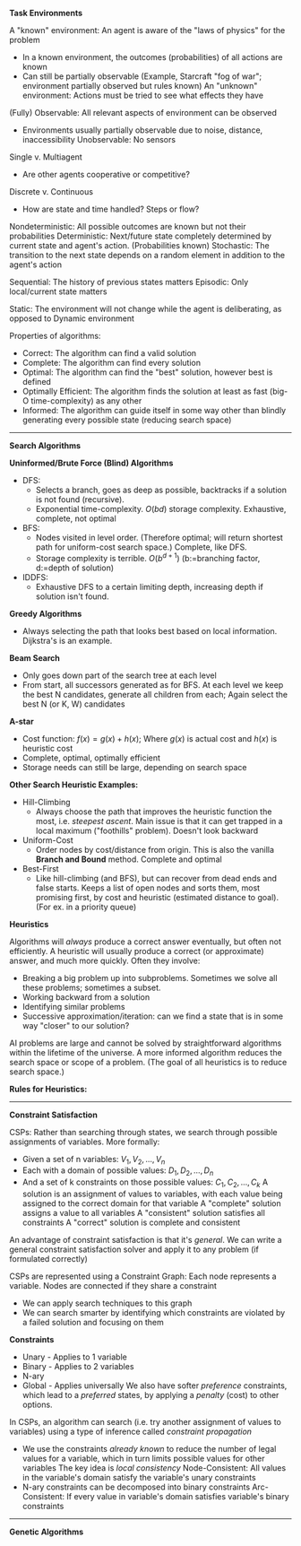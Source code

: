 **Task Environments**

A "known" environment: An agent is aware of the "laws of physics" for the problem
- In a known environment, the outcomes (probabilities) of all actions are known
- Can still be partially observable (Example, Starcraft "fog of war"; environment partially observed but rules known)
An "unknown" environment: Actions must be tried to see what effects they have

(Fully) Observable: All relevant aspects of environment can be observed 
- Environments usually partially observable due to noise, distance, inaccessibility
Unobservable: No sensors

Single v. Multiagent
- Are other agents cooperative or competitive?

Discrete v. Continuous
- How are state and time handled? Steps or flow?

Nondeterministic: All possible outcomes are known but not their probabilities
Deterministic: Next/future state completely determined by current state and agent's action. (Probabilities known)
Stochastic: The transition to the next state depends on a random element in addition to the agent's action

Sequential: The history of previous states matters
Episodic: Only local/current state matters

Static: The environment will not change while the agent is deliberating, as opposed to Dynamic environment

Properties of algorithms:
- Correct: The algorithm can find a valid solution
- Complete: The algorithm can find every solution
- Optimal: The algorithm can find the "best" solution, however best is defined
- Optimally Efficient: The algorithm finds the solution at least as fast (big-O time-complexity) as any other
- Informed: The algorithm can guide itself in some way other than blindly generating every possible state (reducing search space)

---

**Search Algorithms**

**Uninformed/Brute Force (Blind) Algorithms**
- DFS:
	- Selects a branch, goes as deep as possible, backtracks if a solution is not found (recursive).
	- Exponential time-complexity. $O(bd)$ storage complexity. Exhaustive, complete, not optimal
- BFS:
	- Nodes visited in level order. (Therefore optimal; will return shortest path for uniform-cost search space.) Complete, like DFS.
	- Storage complexity is terrible. $O(b^{d+1})$ (b:=branching factor, d:=depth of solution)
- IDDFS:
	- Exhaustive DFS to a certain limiting depth, increasing depth if solution isn't found.

**Greedy Algorithms**
- Always selecting the path that looks best based on local information. Dijkstra's is an example.

**Beam Search**
- Only goes down part of the search tree at each level
- From start, all successors generated as for BFS. At each level we keep the best N candidates, generate all children from each; Again select the best N (or K, W) candidates

**A-star**
- Cost function: $f(x)=g(x)+h(x)$; Where $g(x)$ is actual cost and $h(x)$ is heuristic cost
- Complete, optimal, optimally efficient
- Storage needs can still be large, depending on search space

**Other Search Heuristic Examples:**
- Hill-Climbing
	- Always choose the path that improves the heuristic function the most, i.e. *steepest ascent*. Main issue is that it can get trapped in a local maximum ("foothills" problem). Doesn't look backward
- Uniform-Cost
	- Order nodes by cost/distance from origin. This is also the vanilla **Branch and Bound** method. Complete and optimal
- Best-First
	- Like hill-climbing (and BFS), but can recover from dead ends and false starts. Keeps a list of open nodes and sorts them, most promising first, by cost and heuristic (estimated distance to goal). (For ex. in a priority queue)

**Heuristics**

Algorithms will *always* produce a correct answer eventually, but often not efficiently. A heuristic will usually produce a correct (or approximate) answer, and much more quickly. Often they involve:
- Breaking a big problem up into subproblems. Sometimes we solve all these problems; sometimes a subset. 
- Working backward from a solution
- Identifying similar problems
- Successive approximation/iteration: can we find a state that is in some way "closer" to our solution?

AI problems are large and cannot be solved by straightforward algorithms within the lifetime of the universe. A more informed algorithm reduces the search space or scope of a problem. (The goal of all heuristics is to reduce search space.)

**Rules for Heuristics:**

---

**Constraint Satisfaction**

CSPs: Rather than searching through states, we search through possible assignments of variables.
More formally:
- Given a set of n variables: $V_1, V_2, ... , V_n$
- Each with a domain of possible values: $D_1, D_2, ... , D_n$
- And a set of k constraints on those possible values: $C_1, C_2, ... , C_k$
A solution is an assignment of values to variables, with each value being assigned to the correct domain for that variable
A "complete" solution assigns a value to all variables
A "consistent" solution satisfies all constraints
A "correct" solution is complete and consistent

An advantage of constraint satisfaction is that it's *general*. We can write a general constraint satisfaction solver and apply it to any problem (if formulated correctly)

CSPs are represented using a Constraint Graph: Each node represents a variable. Nodes are connected if they share a constraint
- We can apply search techniques to this graph
- We can search smarter by identifying which constraints are violated by a failed solution and focusing on them

**Constraints**
- Unary - Applies to 1 variable
- Binary - Applies to 2 variables
- N-ary
- Global - Applies universally
We also have softer *preference* constraints, which lead to a *preferred* states, by applying a *penalty* (cost) to other options.

In CSPs, an algorithm can search (i.e. try another assignment of values to variables) using a type of inference called *constraint propagation*
- We use the constraints *already known* to reduce the number of legal values for a variable, which in turn limits possible values for other variables
The key idea is *local consistency*
Node-Consistent: All values in the variable's domain satisfy the variable's unary constraints
- N-ary constraints can be decomposed into binary constraints 
Arc-Consistent: If every value in variable's domain satisfies variable's binary constraints




---
**Genetic Algorithms**

